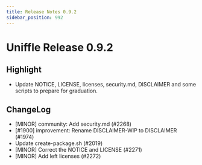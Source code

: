 ```yaml
---
title: Release Notes 0.9.2
sidebar_position: 992
---
```


# Uniffle Release 0.9.2

## Highlight

- Update NOTICE, LICENSE, licenses, security.md, DISCLAIMER and some scripts to prepare for graduation.

## ChangeLog
* [MINOR] community: Add security.md (#2268)
* [#1900] improvement: Rename DISCLAIMER-WIP to DISCLAIMER (#1974)
* Update create-package.sh (#2019)
* [MINOR] Correct the NOTICE and LICENSE (#2271)
* [MINOR] Add left licenses (#2272)
